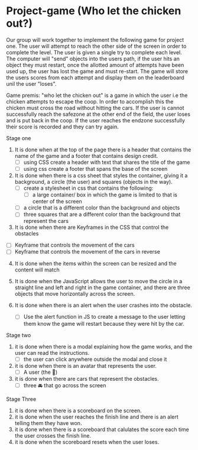 # Project-game (Who let the chicken out?) 
Our group will work together to implement the following game for project one. The user will attempt to reach the other side of the screen in order to complete the level. The user is given a single try to complete each level. The computer will "send" objects into the users path, if the user hits an object they must restart, once the allotted amount of attempts have been used up, the user has lost the game and must re-start. The game will store the users scores from each attempt and display them on the leaderboard unil the user "loses". 

Game premis: "who let the chicken out" is a game in which the user i.e the chicken attempts to escape the coop. In order to accomplish this the chicken must cross the road without hitting the cars. 
If the user is cannot successfully reach the safezone at the other end of the field, the user loses and is put back in the coop. If the user reaches the endzone successfully their score is recorded and they can try again. 

Stage one 

1. It is done when at the top of the page there is a header that contains the name of the game and a footer that contains design credit. 
    - [ ] using CSS create a header with text that shares the title of the game
    - [ ] using css create a footer that spans the base of the screen
  
2. It is done when there is a css sheet that styles the container, giving it a background, a circle (the user) and         squares (objects in the way). 
   - [ ] create a stylesheet in css that contains the following:
       - [ ] a large container/ box in which the game is limited to that is center of the screen
   - [ ] a circle that is a different color than the background and objects
   - [ ] three squares that are a different color than the background that represent the cars
3. It is done when there are Keyframes in the CSS that control the obstacles
  - [ ] Keyframe that controls the movement of the cars
  - [ ] Keyframe that controls the movement of the cars in reverse

4. It is done when the items within the screen can be resized and the content will match
   
5. It is done when the JavaScript allows the user to move the circle in a straight line and left and right in the game container, and there are three objects that move horizontally across the screen.
   
6. It is done when there is an alert when the user crashes into the obstacle.
     - [ ] Use the alert function in JS to create a message to the user letting them know the game will restart                 because they were hit by the car. 

Stage two 

1. it is done when there is a modal explaining how the game works, and the user can read the instructions.
   - [ ] the user can click anywhere outside the modal and close it
3. it is done when there is an avatar that represents the user.
    - [ ] A user (the 🐔) 
5. it is done when there are cars that represent the obstacles. 
    - [ ] three 🚘 that go across the screen

Stage Three 

1. it is done when there is a scoreboard on the screen.
2. it is done when the user reaches the finish line and there is an alert telling them they have won.
3. it is done when there is a scoreboard that calulates the score each time the user crosses the finish line.
4. it is done when the scoreboard resets when the user loses. 

     



